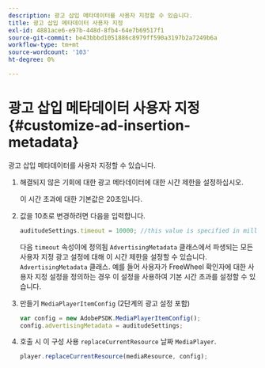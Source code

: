 ```yaml
---
description: 광고 삽입 메타데이터를 사용자 지정할 수 있습니다.
title: 광고 삽입 메타데이터 사용자 지정
exl-id: 4881ace6-e97b-448d-8fb4-64e7b69517f1
source-git-commit: be43bbbd1051886c8979ff590a3197b2a7249b6a
workflow-type: tm+mt
source-wordcount: '103'
ht-degree: 0%

---
```


# 광고 삽입 메타데이터 사용자 지정{#customize-ad-insertion-metadata}

광고 삽입 메타데이터를 사용자 지정할 수 있습니다.

1. 해결되지 않은 기회에 대한 광고 메타데이터에 대한 시간 제한을 설정하십시오.

   이 시간 초과에 대한 기본값은 20초입니다.
1. 값을 10초로 변경하려면 다음을 입력합니다.

   ```js
   auditudeSettings.timeout = 10000; //this value is specified in milliseconds
   ```

   다음 `timeout` 속성이에 정의됨 `AdvertisingMetadata` 클래스에서 파생되는 모든 사용자 지정 광고 설정에 대해 이 시간 제한을 설정할 수 있습니다. `AdvertisingMetadata` 클래스. 예를 들어 사용자가 FreeWheel 확인자에 대한 사용자 지정 설정을 정의하는 경우 이 설정을 사용하여 기본 시간 초과를 설정할 수 있습니다.

1. 만들기 `MediaPlayerItemConfig` (2단계의 광고 설정 포함)

   ```js
   var config = new AdobePSDK.MediaPlayerItemConfig(); 
   config.advertisingMetadata = auditudeSettings;
   ```

1. 호출 시 이 구성 사용 `replaceCurrentResource` 날짜 `MediaPlayer`.

   ```js
   player.replaceCurrentResource(mediaResource, config);
   ```
